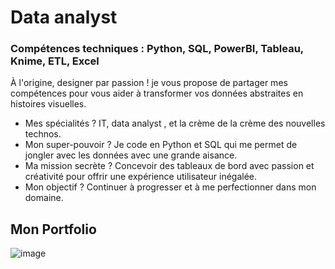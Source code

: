 # Data analyst
### Compétences techniques : Python, SQL, PowerBI, Tableau, Knime, ETL, Excel
À l'origine, designer par passion ! je vous propose de partager mes compétences pour vous aider à transformer vos données abstraites en histoires visuelles.
- Mes spécialités ? IT, data analyst , et la crème de la crème des nouvelles technos.
- Mon super-pouvoir ? Je code en Python et SQL qui me permet de jongler avec les données avec une grande aisance.
- Ma mission secrète ? Concevoir des tableaux de bord avec passion et créativité pour offrir une expérience utilisateur inégalée.
- Mon objectif ? Continuer à progresser et à me perfectionner dans mon domaine.
  
## Mon Portfolio
![image](https://github.com/Ochamem/portfolio/assets/145020975/91529f76-7e7d-4597-a23f-8f79259c14c4)
